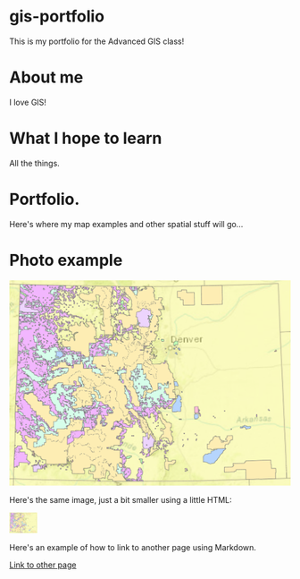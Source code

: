 # gis-portfolio
This is my portfolio for the Advanced GIS class!

# About me

I love GIS!

# What I hope to learn

All the things. 

# Portfolio.

Here's where my map examples and other spatial stuff will go...

# Photo example

![Here's a photo of the dissolve results](dissolve.PNG)

Here's the same image, just a bit smaller using a little HTML: 

<img src="dissolve.PNG" width="50"/>

Here's an example of how to link to another page using Markdown.

[Link to other page](page2.md)

